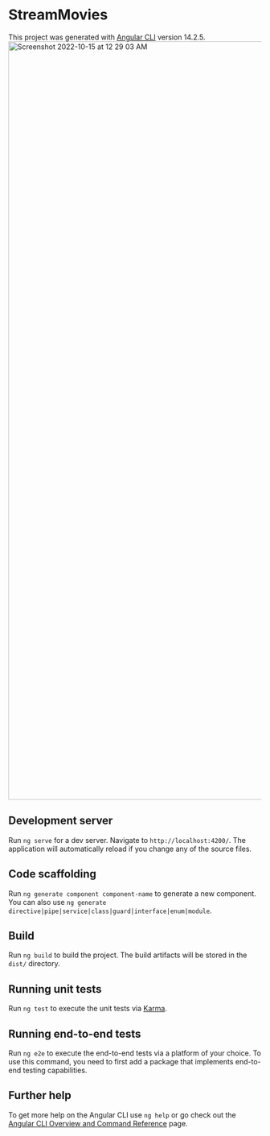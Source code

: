 # StreamMovies

This project was generated with [Angular CLI](https://github.com/angular/angular-cli) version 14.2.5.
<img width="1507" alt="Screenshot 2022-10-15 at 12 29 03 AM" src="https://user-images.githubusercontent.com/54983940/195921531-af24ebe3-7841-4c7a-ab88-d1fa83392ba6.png">

## Development server

Run `ng serve` for a dev server. Navigate to `http://localhost:4200/`. The application will automatically reload if you change any of the source files.

## Code scaffolding

Run `ng generate component component-name` to generate a new component. You can also use `ng generate directive|pipe|service|class|guard|interface|enum|module`.

## Build

Run `ng build` to build the project. The build artifacts will be stored in the `dist/` directory.

## Running unit tests

Run `ng test` to execute the unit tests via [Karma](https://karma-runner.github.io).

## Running end-to-end tests

Run `ng e2e` to execute the end-to-end tests via a platform of your choice. To use this command, you need to first add a package that implements end-to-end testing capabilities.

## Further help

To get more help on the Angular CLI use `ng help` or go check out the [Angular CLI Overview and Command Reference](https://angular.io/cli) page.
